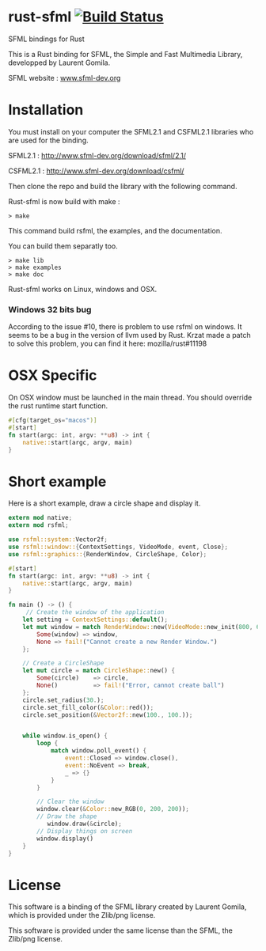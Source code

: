 rust-sfml [![Build Status](https://travis-ci.org/JeremyLetang/rust-sfml.png?branch=master)](https://travis-ci.org/JeremyLetang/rust-sfml)
=========


SFML bindings for Rust

This is a Rust binding for SFML, the Simple and Fast Multimedia Library, developped by Laurent Gomila.

SFML website  : www.sfml-dev.org

Installation
============

You must install on your computer the SFML2.1 and CSFML2.1 libraries who are used for the binding.

SFML2.1 : http://www.sfml-dev.org/download/sfml/2.1/

CSFML2.1 : http://www.sfml-dev.org/download/csfml/

Then clone the repo and build the library with the following command.

Rust-sfml is now build with make :

```Shell
> make
```

This command build rsfml, the examples, and the documentation.

You can build them separatly too.

```Shell
> make lib
> make examples
> make doc
```

Rust-sfml works on Linux, windows and OSX.


### Windows 32 bits bug

According to the issue #10, there is problem to use rsfml on windows.
It seems to be a bug in the version of llvm used by Rust. Krzat made a patch to solve this problem, you can find it here: mozilla/rust#11198

OSX Specific
============

On OSX window must be launched in the main thread. You should override the rust runtime start function.

```Rust
#[cfg(target_os="macos")]
#[start]
fn start(argc: int, argv: **u8) -> int {
    native::start(argc, argv, main)
}
```

Short example
=============

Here is a short example, draw a circle shape and display it.

```Rust
extern mod native;
extern mod rsfml;

use rsfml::system::Vector2f;
use rsfml::window::{ContextSettings, VideoMode, event, Close};
use rsfml::graphics::{RenderWindow, CircleShape, Color};

#[start]
fn start(argc: int, argv: **u8) -> int {
    native::start(argc, argv, main)
}

fn main () -> () {
     // Create the window of the application
    let setting = ContextSettings::default();
    let mut window = match RenderWindow::new(VideoMode::new_init(800, 600, 32), "SFML Example", Close, &setting) {
        Some(window) => window,
        None => fail!("Cannot create a new Render Window.")
    };

    // Create a CircleShape
    let mut circle = match CircleShape::new() {
        Some(circle)    => circle,
        None()          => fail!("Error, cannot create ball")
    };
    circle.set_radius(30.);
    circle.set_fill_color(&Color::red());
    circle.set_position(&Vector2f::new(100., 100.));


    while window.is_open() {
        loop {
            match window.poll_event() {
                event::Closed => window.close(),
                event::NoEvent => break,
                _ => {}
            }
        }

        // Clear the window
        window.clear(&Color::new_RGB(0, 200, 200));
        // Draw the shape
           window.draw(&circle);
        // Display things on screen
        window.display()
    }
}
```


License
=======

This software is a binding of the SFML library created by Laurent Gomila, which is provided under the Zlib/png license.

This software is provided under the same license than the SFML, the Zlib/png license.

